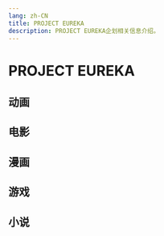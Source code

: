 ```yaml
---
lang: zh-CN
title: PROJECT EUREKA
description: PROJECT EUREKA企划相关信息介绍。
---
```


# PROJECT EUREKA

<script setup>
const animeList = [
  {name:'交响诗篇优莱卡7', image:'/imgs/cover/Psalms_of_Planets.jpg', url:'./Anime/Psalms_of_Planets/'},
  {name:'优莱卡7 AO', image:'/imgs/cover/ao.jpg', url:'./Anime/AO/'},
]
const movieList = [
  {name:'交响诗篇优莱卡7 满载彩虹', image:'/imgs/cover/poketful.jpg', url:'./Movie/Good_night_Sleep_tight_Young_lovers'},
  {name:'交响诗篇优莱卡7 超进化1', image:'/imgs/cover/HI-EVOLUTION-1.jpg', url:'./Movie/HI-EVOLUTION_1'},
  {name:'安妮莫奈/交响诗篇优莱卡7 超进化', image:'/imgs/cover/HI-EVOLUTION-2.jpg', url:'./Movie/ANEMONE'},
  {name:'优莱卡/交响诗篇优莱卡7 超进化', image:'/imgs/cover/HI-EVOLUTION-3.jpg', url:'./Movie/EUREKA'},
]
const comicList = [
  {name:'优莱卡7 重力少年&滑空少女', image:'/imgs/cover/Gravity_Boys_and_Lifting_Girl.jpg', url:'./Comic/Gravity_Boys_and_Lifting_Girl'},
  {name:'交响诗篇优莱卡7', image:'/imgs/cover/Psalms_of_Planets_comic.jpg', url:'./Comic/EUREKA_SEVEN'},
  {name:'交响诗篇优莱卡7 新秩序', image:'/imgs/cover/new_order_comic.jpg', url:'./Comic/EUREKA_SEVEN_new_order'},
  {name:'优莱卡7 AO', image:'/imgs/cover/AO_comic.jpg', url:'./Comic/AO'},
  {name:'优莱卡7 nAnO', image:'/imgs/cover/AO_nAnO.jpg', url:'./Comic/AO_nAnO'},
  {name:'优莱卡7 AO ~Save A Prayer~', image:'/imgs/cover/AO_Save_A_Prayer.jpg', url:'./Comic/AO_Save_A_Prayer'},
]
const gameList = [
  {name:'优莱卡7 新浪潮', image:'/imgs/cover/ps2_vol_1.png', url:'./Game/PS2_TR'},
  {name:'优莱卡7 新景象', image:'/imgs/cover/ps2_vol_2.png', url:'./Game/PS2_TR'},
  {name:'交响诗篇优莱卡7', image:'/imgs/cover/psp.jpg', url:''},
  {name:'优莱卡7 AO Attack Legend', image:'/imgs/cover/ps3.jpg', url:''},
]
const novelList = [
]
</script>

## 动画

<image-text-grid :list="animeList"/>

## 电影

<image-text-grid :list="movieList"/>

## 漫画

<image-text-grid :list="comicList"/>

## 游戏

<image-text-grid :list="gameList"/>

## 小说

<image-text-grid :list="novelList"/>
